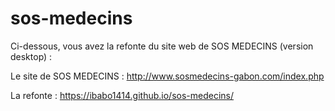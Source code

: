 # sos-medecins

Ci-dessous, vous avez la refonte du site web de SOS MEDECINS (version desktop) :

Le site de SOS MEDECINS : http://www.sosmedecins-gabon.com/index.php

La refonte :  https://ibabo1414.github.io/sos-medecins/
